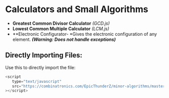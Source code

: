 # Calculators and Small Algorithms
* **Greatest Common Divisor Calculator** *(GCD.js)*
* **Lowest Common Multiple Calculator** *(LCM.js)*
* **Electronic Configurator-  *Gives the electronic configuration of any element. ***(Warning: Does not handle exceptions)***

## Directly Importing Files:
Use this to directly import the file:
```javascript
<script
   type="text/javascript"
   src="https://combinatronics.com/EpicThunderZ/minor-algorithms/master/<file_name>.js"
></script>
```
